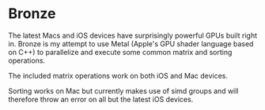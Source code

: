 # Bronze

The latest Macs and iOS devices have surprisingly powerful GPUs built right in.
Bronze is my attempt to use Metal (Apple's GPU shader language based on C++) to parallelize and execute some common matrix and sorting operations.

The included matrix operations work on both iOS and Mac devices.

Sorting works on Mac but currently makes use of simd groups and will therefore throw an error on all but the latest iOS devices. 
